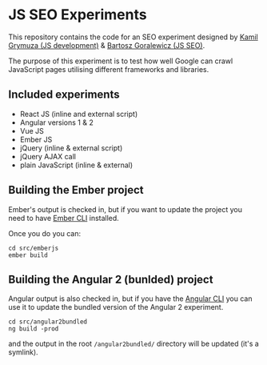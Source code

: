 # JS SEO Experiments

This repository contains the code for an SEO experiment designed by
[Kamil Grymuza (JS development)](https://www.linkedin.com/in/kamilgrymuza/) &
[Bartosz Goralewicz (JS SEO)](https://www.linkedin.com/in/goralewicz).

The purpose of this experiment is to test how well Google can crawl JavaScript pages utilising
different frameworks and libraries.


## Included experiments

* React JS (inline and external script)
* Angular versions 1 & 2
* Vue JS
* Ember JS
* jQuery (inline & external script)
* jQuery AJAX call
* plain JavaScript (inline & external)

## Building the Ember project

Ember's output is checked in, but if you want to update the project you need to have
[Ember CLI](https://guides.emberjs.com/v2.12.0/getting-started/quick-start/#toc_install-ember)
installed.

Once you do you can:

```
cd src/emberjs
ember build
```

## Building the Angular 2 (bunlded) project

Angular output is also checked in, but if you have the
[Angular CLI](https://cli.angular.io/) you can use it to update the bundled version of the
Angular 2 experiment.

```
cd src/angular2bundled
ng build -prod
```

and the output in the root `/angular2bundled/` directory will be updated (it's a symlink).
